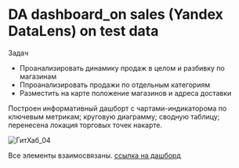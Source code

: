 # DA dashboard_on sales (Yandex DataLens) on test data

Задач  
- Проанализировать динамику продаж в целом и разбивку по магазинам
-  Ппроанализировать продажи по отдельным категориям
-  Разместить на карте положение магазинов и адреса доставки

Построен информативный дашборт с чартами-индикаторома по ключевым метрикам;
круговую диаграмму;
сводную таблицу;
перенесена локация торговых точек накарте.

![ГитХаб_04](https://user-images.githubusercontent.com/110056199/212886628-163a02c4-cdc1-44ed-91ea-99cff3339c03.jpg)

Все элементы взаимосвязаны.  [ссылка на дашборд](https://datalens.yandex.ru/f0ch7exrbyim7-dashbord-po-prodazham-magazinov)
